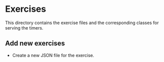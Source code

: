 # Exercises
This directory contains the exercise files and the corresponding classes for serving the timers.

## Add new exercises
+ Create a new JSON file for the exercise.